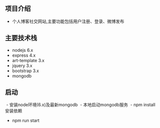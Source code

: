 
## 项目介绍
  - 个人博客社交网站,主要功能包括用户注册、登录、微博发布
  
  
## 主要技术栈
  - nodejs 6.x
  - express 4.x
  - art-template 3.x
  - jquery 3.x
  - bootstrap 3.x
  - mongodb
  
## 启动 
  - 安装node环境(6.x)及最新mongodb
  - 本地启动mongodb服务
  - npm install 安装依赖
  - npm run start 
